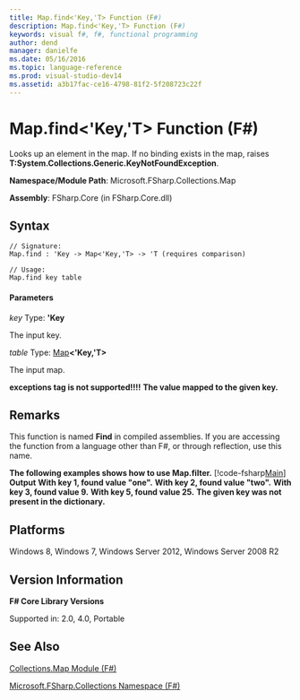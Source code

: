 ```yaml
---
title: Map.find<'Key,'T> Function (F#)
description: Map.find<'Key,'T> Function (F#)
keywords: visual f#, f#, functional programming
author: dend
manager: danielfe
ms.date: 05/16/2016
ms.topic: language-reference
ms.prod: visual-studio-dev14
ms.assetid: a3b17fac-ce16-4798-81f2-5f208723c22f 
---
```


# Map.find<'Key,'T> Function (F#)

Looks up an element in the map. If no binding exists in the map, raises **T:System.Collections.Generic.KeyNotFoundException**.

**Namespace/Module Path**: Microsoft.FSharp.Collections.Map

**Assembly**: FSharp.Core (in FSharp.Core.dll)


## Syntax

```
// Signature:
Map.find : 'Key -> Map<'Key,'T> -> 'T (requires comparison)

// Usage:
Map.find key table
```

#### Parameters
*key*
Type: **'Key**


The input key.


*table*
Type: [Map](http://msdn.microsoft.com/en-us/library/975316ea-55e3-4987-9994-90897ad45664)**&lt;'Key,'T&gt;**


The input map.



**exceptions tag is not supported!!!!**
**The value mapped to the given key.**
## Remarks
This function is named **Find** in compiled assemblies. If you are accessing the function from a language other than F#, or through reflection, use this name.

**The following examples shows how to use Map.filter.**
[!code-fsharp[Main](snippets/fsmaps/snippet6.fs)]
**Output**
**With key 1, found value "one".**
**With key 2, found value "two".**
**With key 3, found value 9.**
**With key 5, found value 25.**
**The given key was not present in the dictionary.**
## Platforms
Windows 8, Windows 7, Windows Server 2012, Windows Server 2008 R2


## Version Information
**F# Core Library Versions**

Supported in: 2.0, 4.0, Portable




## See Also
[Collections.Map Module &#40;F&#35;&#41;](Collections.Map-Module-%5BFSharp%5D.md)

[Microsoft.FSharp.Collections Namespace &#40;F&#35;&#41;](Microsoft.FSharp.Collections-Namespace-%5BFSharp%5D.md)

